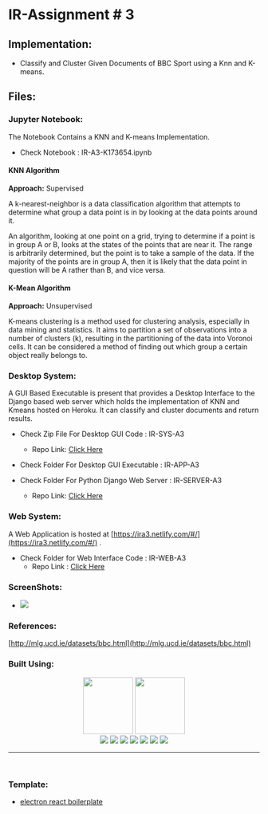 # IR-Assignment # 3 
## Implementation:
- Classify and Cluster Given Documents of BBC Sport using a Knn and K-means. 

## Files:
### Jupyter Notebook:
The Notebook Contains a KNN and K-means Implementation.

- Check Notebook : IR-A3-K173654.ipynb

#### KNN Algorithm 
**Approach:** Supervised

A k-nearest-neighbor is a data classification algorithm that attempts to determine what group a data point is in by looking at the data points around it.

An algorithm, looking at one point on a grid, trying to determine if a point is in group A or B, looks at the states of the points that are near it. The range is arbitrarily determined, but the point is to take a sample of the data. If the majority of the points are in group A, then it is likely that the data point in question will be A rather than B, and vice versa.

#### K-Mean Algorithm
**Approach:** Unsupervised

K-means clustering is a method used for clustering analysis, especially in data mining and statistics. It aims to partition a set of observations into a number of clusters (k), resulting in the partitioning of the data into Voronoi cells. It can be considered a method of finding out which group a certain object really belongs to.


### Desktop System:
A GUI Based Executable is present that provides a Desktop Interface to the Django based web server which holds the implementation of KNN and Kmeans hosted on Heroku. It can classify and cluster documents and return results.

- Check Zip File For Desktop GUI Code : IR-SYS-A3
    - Repo Link: [Click Here](https://github.com/hassan11196/IR-SYS-A3)
- Check Folder For Desktop GUI Executable : IR-APP-A3

- Check Folder For Python Django Web Server : IR-SERVER-A3
    - Repo Link: [Click Here](https://github.com/hassan11196/IR-A3/tree/master/IR-SERVER-A3/IRA3)


### Web System:
A Web Application is hosted at  [https://ira3.netlify.com/#/](https://ira3.netlify.com/#/) .

- Check Folder for Web Interface Code : IR-WEB-A3 
    - Repo Link : [Click Here](https://github.com/hassan11196/IR-WEB-A3)


### ScreenShots:

- ![](Screenshots/Annotation%202020-05-18%20080928.png)


### References:
[http://mlg.ucd.ie/datasets/bbc.html](http://mlg.ucd.ie/datasets/bbc.html)


### Built Using:

<div align="center">
<a href="https://www.djangoproject.com/"><img height='114' width='100' src="./internals/img/django.svg" /></a>
<a href="https://jupyter.org/"><img height='114' width='100' src="./internals/img/jupyter.png" /></a>
<br/>
  <a href="https://facebook.github.io/react/"><img src="./internals/img/react-padded-90.png" /></a>
  <a href="https://webpack.github.io/"><img src="./internals/img/webpack-padded-90.png" /></a>
  <a href="https://redux.js.org/"><img src="./internals/img/redux-padded-90.png" /></a>
  <a href="https://github.com/ReactTraining/react-router"><img src="./internals/img/react-router-padded-90.png" /></a>
  <a href="https://eslint.org/"><img src="./internals/img/eslint-padded-90.png" /></a>
  <a href="https://facebook.github.io/jest/"><img src="./internals/img/jest-padded-90.png" /></a>
  <a href="https://yarnpkg.com/"><img src="./internals/img/yarn-padded-90.png" /></a>
</div>

<hr />
<br />

### Template:
- [electron react boilerplate](https://github.com/electron-react-boilerplate/electron-react-boilerplate)


